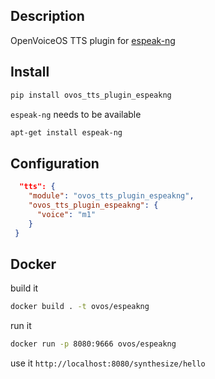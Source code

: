 ## Description

OpenVoiceOS TTS plugin for [espeak-ng](https://github.com/espeak-ng/espeak-ng)

## Install

```bash
pip install ovos_tts_plugin_espeakng
```

`espeak-ng` needs to be available

```bash
apt-get install espeak-ng
```


## Configuration

```json
  "tts": {
    "module": "ovos_tts_plugin_espeakng",
    "ovos_tts_plugin_espeakng": {
      "voice": "m1"
    }
 }
```


## Docker

build it
```bash
docker build . -t ovos/espeakng
```

run it
```bash
docker run -p 8080:9666 ovos/espeakng
```

use it `http://localhost:8080/synthesize/hello`